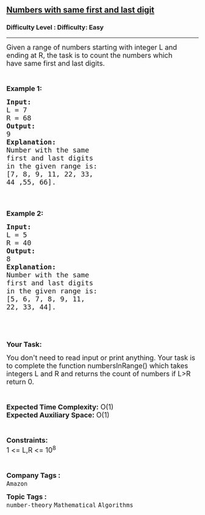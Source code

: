<h2><a href="https://www.geeksforgeeks.org/problems/numbers-with-same-first-and-last-digit4228/1?page=3&category=Mathematical&difficulty=Easy&status=unsolved&sortBy=submissions">Numbers with same first and last digit</a></h2><h3>Difficulty Level : Difficulty: Easy</h3><hr><div class="problems_problem_content__Xm_eO"><p><span style="font-size:18px">Given a range of numbers starting with integer L and ending at R, the task is to count the numbers which have&nbsp;same first and last digits.</span></p>

<p>&nbsp;</p>

<p><strong><span style="font-size:18px">Example 1:</span></strong></p>

<pre><strong><span style="font-size:18px">Input:</span></strong>
<span style="font-size:18px">L = 7 </span>
<span style="font-size:18px">R = 68</span>
<span style="font-size:18px"><strong>Output:</strong></span>
<span style="font-size:18px">9</span>
<span style="font-size:18px"><strong>Explanation:
</strong>Number with the same 
first and last digits 
in the given range is:
[7, 8, 9, 11, 22, 33, 
44 ,55, 66].
</span>
</pre>

<p>&nbsp;</p>

<p><strong><span style="font-size:18px">Example 2:</span></strong></p>

<pre><strong><span style="font-size:18px">Input:</span></strong>
<span style="font-size:18px">L = 5</span>
<span style="font-size:18px">R = 40</span>
<strong><span style="font-size:18px">Output:</span></strong>
<span style="font-size:18px">8</span>
<strong><span style="font-size:18px">Explanation:
</span></strong><span style="font-size:18px">Number with the same
first and last digits
in the given range is:
[5, 6, 7, 8, 9, 11, 
22, 33, 44].</span>


</pre>

<p>&nbsp;</p>

<p><strong><span style="font-size:18px">Your Task:</span></strong></p>

<p><span style="font-size:18px">You don't need to read input or print anything. Your task is to complete the function numbersInRange() which takes integers L and R and returns the count of numbers if L&gt;R return 0.</span></p>

<p>&nbsp;</p>

<p><span style="font-size:18px"><strong>Expected Time Complexity:</strong> O(1)<br>
<strong>Expected Auxiliary Space:</strong> O(1)</span></p>

<p>&nbsp;</p>

<p><span style="font-size:18px"><strong>Constraints:</strong><br>
1 &lt;= L,R &lt;= 10<sup>8</sup></span></p>

<p>&nbsp;</p>
</div><p><span style=font-size:18px><strong>Company Tags : </strong><br><code>Amazon</code>&nbsp;<br><p><span style=font-size:18px><strong>Topic Tags : </strong><br><code>number-theory</code>&nbsp;<code>Mathematical</code>&nbsp;<code>Algorithms</code>&nbsp;